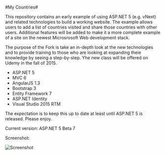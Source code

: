 ﻿#My Countries#

This repository contains an early example of using ASP.NET 5 (e.g. vNext) and related technologies
to build a working website. The example allows users to add a list of countries visited and
share those countries with other users. Additional features will be added to make it a more complete example
of a site on the newest Microsrosoft Web development stack.

The purpose of the Fork is take an in-depth look at the new technologies and to provide training to those
who are looking at expanding theie knowledge by seeing a step-by-step. Yhe new class will be offered on Udemy in the fall of 2015.

* ASP.NET 5
* MVC 6
* AngularJS 1.3
* Bootstrap 3
* Entity Framework 7
* ASP.NET Identity
* Visual Studio 2015 RTM

The expectation is to keep this up to date at least until ASP.NET 5 
is released. Please enjoy.

Current version: ASP.NET 5 Beta 7

Screenshot:

![Screenshot](screenshot.jpg)


